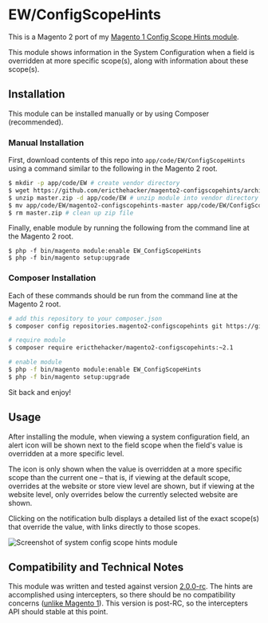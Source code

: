 # EW/ConfigScopeHints

This is a Magento 2 port of my [Magento 1 Config Scope Hints module](https://github.com/ericthehacker/magento-configscopehints).

This module shows information in the System Configuration when a field is overridden at more specific scope(s), along with information about these scope(s).

## Installation

This module can be installed manually or by using Composer (recommended).

### Manual Installation

First, download contents of this repo into `app/code/EW/ConfigScopeHints` using a command similar to the following in the Magento 2 root.

```bash
$ mkdir -p app/code/EW # create vendor directory
$ wget https://github.com/ericthehacker/magento2-configscopehints/archive/master.zip # download zip of module contents
$ unzip master.zip -d app/code/EW # unzip module into vendor directory
$ mv app/code/EW/magento2-configscopehints-master app/code/EW/ConfigScopeHints # correct directory name
$ rm master.zip # clean up zip file
```

Finally, enable module by running the following from the command line at the Magento 2 root.
```
$ php -f bin/magento module:enable EW_ConfigScopeHints 
$ php -f bin/magento setup:upgrade
```

### Composer Installation

Each of these commands should be run from the command line at the Magento 2 root.

```bash
# add this repository to your composer.json
$ composer config repositories.magento2-configscopehints git https://github.com/ericthehacker/magento2-configscopehints.git

# require module
$ composer require ericthehacker/magento2-configscopehints:~2.1

# enable module
$ php -f bin/magento module:enable EW_ConfigScopeHints 
$ php -f bin/magento setup:upgrade
```

Sit back and enjoy!

## Usage

After installing the module, when viewing a system configuration field, an alert icon will be shown next to the field scope when the field's value is overridden at a more specific level.

The icon is only shown when the value is overridden at a more specific scope than the current one – that is, if viewing at the default scope, overrides at the website or store view level are shown, but if viewing at the website level, only overrides below the currently selected website are shown.

Clicking on the notification bulb displays a detailed list of the exact scope(s) that override the value, with links directly to those scopes.

![Screenshot of system config scope hints module](https://ericwie.se/assets/img/work/magento2-configscopehints.png?v=1)

## Compatibility and Technical Notes

This module was written and tested against version [2.0.0-rc](https://github.com/magento/magento2/releases/tag/2.0.0-rc). The hints are accomplished using intercepters, so there should be no compatibility concerns ([unlike Magento 1](https://github.com/ericthehacker/magento-configscopehints#rewrites)). This version is post-RC, so the intercepters API should stable at this point.
